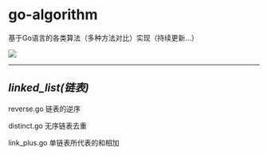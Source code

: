 # go-algorithm
基于Go语言的各类算法（多种方法对比）实现（持续更新...）

![](http://cms-bucket.nosdn.127.net/7e243b975cd74137a728f21f23b7fc0720171228180420.jpeg?imageView&thumbnail=550x0)

****
## *linked_list(链表)*

  reverse.go  链表的逆序
  
  distinct.go 无序链表去重

  link_plus.go 单链表所代表的和相加
